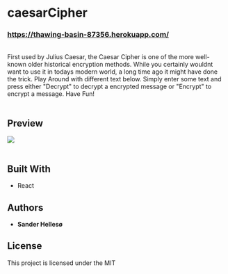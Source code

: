 # caesarCipher

<h3><a href="https://thawing-basin-87356.herokuapp.com/">https://thawing-basin-87356.herokuapp.com/</a></h3>
<br>
First used by Julius Caesar, the Caesar Cipher is one of the more well-known older historical encryption methods. While you certainly wouldnt want to use it in todays modern world, a long time ago it might have done the trick. Play Around with different text below. Simply enter some text and press either "Decrypt" to decrypt a encrypted message or "Encrypt" to encrypt a message. Have Fun!
<br>
<br>

## Preview

<img src="https://github.com/sanderhelleso/caesarCipher/blob/master/client/public/img/preview.gif">
<br>
<br>

## Built With

* React


## Authors

* **Sander Hellesø**


## License

This project is licensed under the MIT
